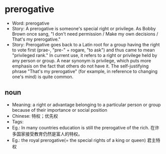 # prerogative

- Word: prerogative
- Story: A prerogative is someone's special right or privilege. As Bobby Brown once sang, "I don't need permission / Make my own decisions / That's my prerogative."
- Story: Prerogative goes back to a Latin root for a group having the right to vote first (prae-, "pre-" + rogare, "to ask") and thus came to mean "privileged rank." In current use, it refers to a right or privilege held by any person or group. A near synonym is privilege, which puts more emphasis on the fact that others do not have it. The self-justifying phrase "That's my prerogative" (for example, in reference to changing one's mind) is quite common.

## noun

- Meaning: a right or advantage belonging to a particular person or group because of their importance or social position
- Chinese: 特权；优先权
- Tags: 
- Eg.: In many countries education is still the prerogative of the rich. 在许多国家接受教育仍然是富人的特权。
- Eg.: the royal prerogative(= the special rights of a king or queen) 君主特权


